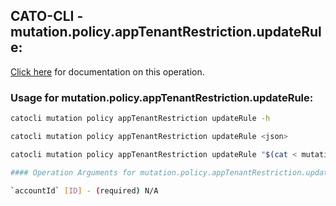 
## CATO-CLI - mutation.policy.appTenantRestriction.updateRule:
[Click here](https://api.catonetworks.com/documentation/#mutation-mutation.policy.appTenantRestriction.updateRule) for documentation on this operation.

### Usage for mutation.policy.appTenantRestriction.updateRule:

```bash
catocli mutation policy appTenantRestriction updateRule -h

catocli mutation policy appTenantRestriction updateRule <json>

catocli mutation policy appTenantRestriction updateRule "$(cat < mutation.policy.appTenantRestriction.updateRule.json)"

#### Operation Arguments for mutation.policy.appTenantRestriction.updateRule ####

`accountId` [ID] - (required) N/A    

